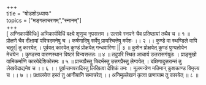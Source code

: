 +++  
title = "षोडशोऽध्यायः"    
topics = ["मङ्गलाचरणम्","स्नानम्"]  
+++  
[ अग्निकार्यविधिः]
अभिकार्यविधिं वक्ष्ये शृणुप्व नृपसत्तम । उत्सवे स्नपने चैव प्रतिष्ठायां तथैव च ॥ १ ॥
प्रोक्षणे चैव दीक्षायां पवित्रदमनेषु च । कर्षणादिषु सर्वेषु प्रायश्चित्तेषु मर्वशः ।। २ ।। कुण्डे वा स्थण्डिले वापि चतुर| तु कारयेत् । पूर्ववत् कारयेत् कुण्डं प्रोक्षयेत् गन्धवारिणा || ३ ॥ कुशेन प्रोक्षयेत् कुण्डं पुण्यतोयेन मेचयेन । कुण्डस्य वारुणस्थान विष्टरं विन्यसत्ततः ॥ ४ ॥ तदुपरि स्थित आचार्य उत्तरासगंयुतः । प्राङ्मुखो वामिकर्माणि कारयेदेशिकोत्तमः ॥ ५ ॥ प्राच्यप्रैस्तु त्रिदर्भस्तु उत्तगप्रैस्तु लेग्वयेत् । दक्षिणादुत्तरान्तं तु लेखयेदाद्यमेव च ।। ६ ।। पूर्वान्तमपरादिस्तु लिखित्वा देशिकं तमः । मूलमन्त्रेण मतिमान् कुशकाण्ड विमृज्य च ।। ७ ।।
प्रक्षालयेत्त हस्तं तु आनीयानि समाचरेत् ।। अनिमुल्लेखनं कृत्वा प्राणायाम तु कारयेत् ॥ ८ ॥
